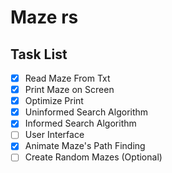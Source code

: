 # Maze rs


## Task List
- [x] Read Maze From Txt
- [x] Print Maze on Screen
- [x] Optimize Print
- [x] Uninformed Search Algorithm
- [x] Informed Search Algorithm
- [ ] User Interface
- [x] Animate Maze's Path Finding
- [ ] Create Random Mazes (Optional)